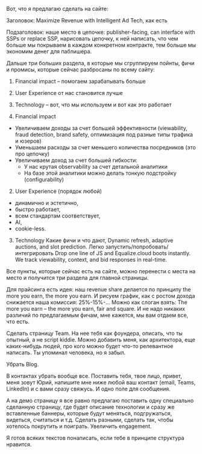 Вот, что я предлагаю сделать на сайте:

Заголовок: Maximize Revenue with Intelligent Ad Tech, как есть

Подзаголовок: наше место в цепочке: publisher-facing, can interface with SSPs or replace SSP, нарисовать цепочку, к ней написать, что чем больше мы покрываем в каждом конкретном контракте, тем больше мы экономим денег для паблишера. 

Дальше три больших раздела, в которые мы сгруппируем пойнты, фичи и промисы, которые сейчас разбросаны по всему сайту:
1. Financial impact – помогаем зарабатывать больше

2. User Experience от нас становится лучше

3. Technology – вот, что мы используем и вот как это работает


1. Financial impact 
- Увеличиваем доходы за счет большей эффективности (viewability, fraud detection, brand safety, оптимизация под разные типы трафика и юзеров)
- Уменьшаем расходы за счет меньшего количества посредников (это про цепочку)
- Увеличиваем доход за счет большей гибкости:
  - У нас крутая observability за счет детальной аналитики
  - На базе этой аналитики можно делать тонкую подстройку (configurability)
  
2. User Experience (порядок любой)
- динамично и эстетично, 
- быстро работает, 
- всем стандартам соответствует, 
- AI, 
- cookie-less.

3. Technology
   Какие фичи и что дают, Dynamic refresh, adaptive auctions, and slot prediction.
   Легко запустить/попробовать/интегрировать Drop one line of JS and Equalize.cloud boots instantly.
   We track viewability, context, and bid responses in real-time.

Все пункты, которые сейчас есть на сайте, можно перенести с места на место и получится три раздела для главной страницы. 

Для прайсинга есть идея: наш revenue share делается по принципу the more you earn, the more you earn. И рисуем график, как с ростом дохода снижается наша комиссия: 25%-15%-...
Можно как слоган взять: The more you earn – the more you earn, fair and square.
И не надо никаких различий по предлагаемым фичам, мне кажется, мы вам отдаем все, что есть.

Сделать страницу Team. На нее тебя как фоундера, описать, что ты опытный, а не script kiddie. Можно добавить меня, как архитектора, еще каких-нибудь людей, про кого можно будет что-то релевантное написать. Ты упоминал человека, но я забыл.

Убрать Blog.

В контактах убрать вообще все. Поставить тебя, твое лицо, привет, меня зовут Юрий, напишите мне ниже любой ваш контакт (email, Teams, LinkedIn) и с вами сразу свяжусь. И одно поле для сообщения.

А на демо страницу я все равно предлагаю поставить одну специально сделанную страницу, где будет описание технологии и сразу же вставленные баннеры, которые будут меняться, подгружаться, видеться, считаться и т.д. Сделать разными, сделать так, чтобы хотелось покрутить и поиграть. Увеличить engagement.

Я готов всяких текстов понаписать, если тебе в принципе структура нравится.
